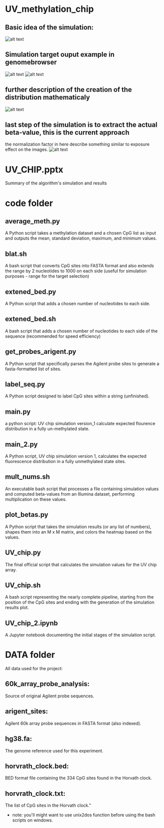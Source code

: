 # UV_methylation_chip

## Basic idea of the simulation:
![alt text](https://raw.githubusercontent.com/noadrow/UV_methylation_chip/main/Pressentation%20images/8_7_23%20-%20UV%20CHIP.png)

## Simulation target ouput example in genomebrowser
![alt text](https://raw.githubusercontent.com/noadrow/UV_methylation_chip/9038c37f76b701f159557feca85f1c808a198c16/UV.png)
![alt text](https://raw.githubusercontent.com/noadrow/UV_methylation_chip/main/Pressentation%20images/8_7_23%20-%20UV%20CHIP%20(2).png)

## further description of the creation of the distribution mathematicaly
![alt text](https://raw.githubusercontent.com/noadrow/UV_methylation_chip/main/Pressentation%20images/8_7_23%20-%20UV%20CHIP%20(2).png)

## last step of the simulation is to extract the actual beta-value, this is the current approach 
  the normalization factor in here describe something similar to exposure effect on the images.
![alt text](https://raw.githubusercontent.com/noadrow/UV_methylation_chip/main/Pressentation%20images/8_7_23%20-%20UV%20CHIP%20(4).png)

# UV_CHIP.pptx
Summary of the algorithm's simulation and results

# code folder
## average_meth.py
A Python script takes a methylation dataset and a chosen CpG list as input and outputs the mean, standard deviation, maximum, and minimum values.

## blat.sh
A bash script that converts CpG sites into FASTA format and also extends the range by 2 nucleotides to 1000 on each side (useful for simulation purposes - range for the target selection)

## extened_bed.py 
A Python script that adds a chosen number of nucleotides to each side.

## extened_bed.sh
A bash script that adds a chosen number of nucleotides to each side of the sequence (recommended for speed efficiency)

## get_probes_arigent.py
A Python script that specifically parses the Agilent probe sites to generate a fasta-formatted list of sites.

## label_seq.py
A Python script designed to label CpG sites within a string (unfinished).

## main.py 
a python script: UV chip simulation version_1
calculate expected flourence distribution in a fully un-methylated state.

## main_2.py
A Python script, UV chip simulation version 1, calculates the expected fluorescence distribution in a fully unmethylated state sites.

## mult_nums.sh
An executable bash script that processes a file containing simulation values and computed beta-values from an Illumina dataset, performing multiplication on these values.

## plot_betas.py
A Python script that takes the simulation results (or any list of numbers), shapes them into an M x M matrix, and colors the heatmap based on the values.

## UV_chip.py
The final official script that calculates the simulation values for the UV chip array.

## UV_chip.sh
A bash script representing the nearly complete pipeline, starting from the position of the CpG sites and ending with the generation of the simulation results plot.

## UV_chip_2.ipynb
A Jupyter notebook documenting the initial stages of the simulation script.

# DATA folder
All data used for the project:
## 60k_array_probe_analysis:
  Source of original Agilent probe sequences.
## arigent_sites:
  Agilent 60k array probe sequences in FASTA format (also indexed).
## hg38.fa: 
  The genome reference used for this experiment.
## horvrath_clock.bed: 
  BED format file containing the 334 CpG sites found in the Horvath clock.
## horvrath_clock.txt:
  The list of CpG sites in the Horvath clock."

* note: you'll might want to use unix2dos function before using the bash scripts on windows.
